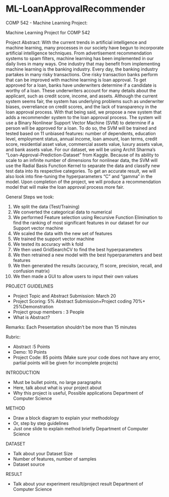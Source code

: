 # ML-LoanApprovalRecommender
COMP 542 - Machine Learning Project:

Machine Learning Project for COMP 542

Project Abstract:
With the current trends in artificial intelligence and machine learning, many processes in our society have begun to incorporate artificial intelligence techniques. From advertisement recommendation systems to spam filters, machine learning has been implemented in our daily lives in many ways. One industry that may benefit from implementing machine learning is the banking industry. Every day, the banking industry partakes in many risky transactions. One risky transaction banks perform that can be improved with machine learning is loan approval. To get approved for a loan, banks have underwriters determine if a candidate is worthy of a loan. These underwriters account for many details about the applicant, such as credit score, income, and assets. Although the current system seems fair, the system has underlying problems such as underwriter biases, overreliance on credit scores, and the lack of transparency in the loan approval process. With that being said, we propose a new system that adds a recommender system to the loan approval process. The system will use a Binary Nonlinear Support Vector Machine (SVM) to determine if a person will be approved for a loan. To do so, the SVM will be trained and tested based on 11 unbiased features: number of dependents, education level, employment status, annual income, loan amount, loan terms, credit score, residential asset value, commercial assets value, luxury assets value, and bank assets value. For our dataset, we will be using Archit Sharma’s “Loan-Approval-Prediction-Dataset” from Kaggle. Because of its ability to scale to an infinite number of dimensions for nonlinear data, the SVM will use the Radial Basis Function Kernel to separate the data and classify new test data into its respective categories. To get an accurate result, we will also look into fine-tuning the hyperparameters “C” and “gamma” in the model. Upon completion of the project, we will produce a recommendation model that will make the loan approval process more fair.

General Steps we took:
1. We split the data (Test/Training)
2. We converted the categorical data to numerical
3. We performed Feature selection using Recursive Function Elimination to find the ranking of most significant features in our dataset for our Support vector machine
4. We scaled the data with the new set of features
5. We trained the support vector machine
6. We tested its accuracy with k fold
7. We then used GridSearchCV to find the best hyperparameters
8. We then retrained a new model with the best hyperparameters and best features
9. We then generated the results (accuracy, f1 score, precision, recall, and confusion matrix)
10. We then made a GUI to allow users to input their own values

PROJECT GUIDELINES
- Project Topic and Abstract Submission: March 20
- Project Scoring: 5% Abstract Submission+Project coding 70%+ 25%Demonstration
- Project group members : 3 People
- What is Abstract?

Remarks: Each Presentation shouldn’t be more than 15 minutes

Rubric:
- Abstract :5 Points
- Demo: 10 Points
- Project Code: 85 points (Make sure your code does not have any error, partial points will be given for incomplete projects)

INTRODUCTION
- Must be bullet points, no large paragraphs
- Here, talk about what is your project about
- Why this project is useful, Possible applications Department of Computer Science

METHOD
- Draw a block diagram to explain your methodology
- Or, step by step guidelines
- Just one slide to explain method briefly
Department of Computer Science

DATASET
- Talk about your Dataset Size
- Number of features, number of samples
- Dataset source

RESULT
- Talk about your experiment result/project result Department of Computer Science
